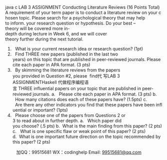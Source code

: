 java c
LAB 3 ASSIGNMENT
Conducting Literature Reviews (16 Points Total)
A requirement of your term paper is to conduct a literature review on your chosen topic. Please search for a psychological theory that may help to inform. your research question or hypothesis. Do your best – theory will be covered more in-depth during lecture in Week 6, and we will cover theory further during the next tutorial.
1.   What is your current research idea or research question? (1pt)
2.   Find THREE new papers (published in the last two years) on this topic that are published in peer-reviewed journals. Please cite each paper in APA format. (3 pts)
3.   By skimming the literature reviews from the papers you provided in Question #2, please  find代 写LAB 3 ASSIGNMENTHaskell
代做程序编程语言 THREE influential papers on your topic that are published in peer-reviewed journals.
a.   Please cite each paper in APA format. (3 pts)
b.   How many citations does each of these papers have? (1.5pts)
c.   Are there any other indicators you find that these papers have been influential or important? (1pts)
4.   Please choose one of the papers from Questions 2 or 3 to read about in further depth.
a.   Which paper did you choose? (.5 pts)
b.  What is the main finding from this paper? (2 pts)
c.   What is one specific flaw or weak point of this paper? (2 pts)
d.  What is one important future direction on the topic recommended by this paper? (2 pts)







         
加QQ：99515681  WX：codinghelp  Email: 99515681@qq.com
